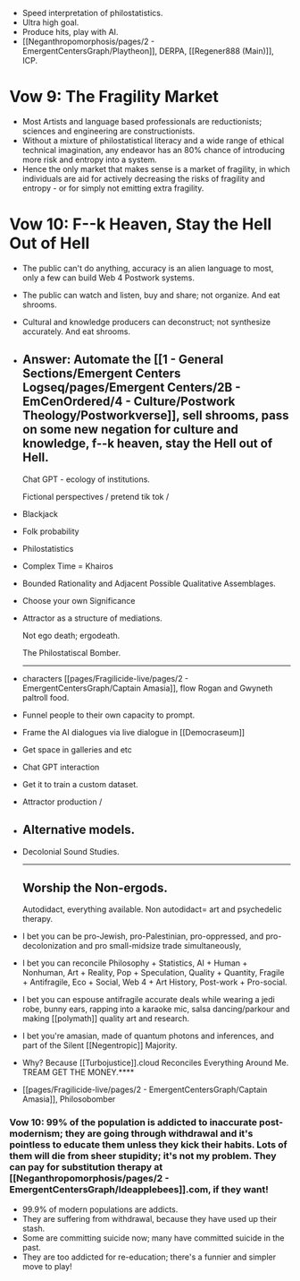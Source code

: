 - Speed interpretation of philostatistics.
- Ultra high goal.
- Produce hits, play with AI.
- [[Neganthropomorphosis/pages/2 - EmergentCentersGraph/Playtheon]], DERPA, [[Regener888 (Main)]], ICP.
# Vow 9: The Fragility Market
- Most Artists and language based professionals are reductionists; sciences and engineering are constructionists.
- Without a mixture of philostatistical literacy and a wide range of ethical technical imagination, any endeavor has an 80% chance of introducing more risk and entropy into a system.
- Hence the only market that makes sense is a market of fragility, in which individuals are aid for actively decreasing the risks of fragility and entropy - or for simply not emitting extra fragility.
# Vow 10: F--k Heaven, Stay the Hell Out of Hell
- The public can't do anything, accuracy is an alien language to most, only a few can build Web 4 Postwork systems.
- The public can watch and listen, buy and share; not organize. And eat shrooms.
- Cultural and knowledge producers can deconstruct; not synthesize accurately. And eat shrooms.
- Answer: Automate the [[1 - General Sections/Emergent Centers Logseq/pages/Emergent Centers/2B - EmCenOrdered/4 - Culture/Postwork Theology/Postworkverse]], sell shrooms, pass on some new negation for culture and knowledge, f--k heaven, stay the Hell out of Hell.
  ---
  Chat GPT - ecology of institutions.
  
  Fictional perspectives / pretend
  tik tok /
- Blackjack
- Folk probability
- Philostatistics
- Complex Time = Khairos
- Bounded Rationality and Adjacent Possible Qualitative Assemblages.
- Choose your own Significance
- Attractor as a structure of mediations.
  
  Not ego death; ergodeath.
  
  The Philostatiscal Bomber.
  
  ---
- characters [[pages/Fragilicide-live/pages/2 - EmergentCentersGraph/Captain Amasia]], flow Rogan and Gwyneth paltroll food.
- Funnel people to their own capacity to prompt.
- Frame the AI dialogues via live dialogue in [[Democraseum]]
- Get space in galleries and etc
- Chat GPT interaction
- Get it to train a custom dataset.
- Attractor production /
- Alternative models.
  ---
- Decolonial Sound Studies.
  
  
  
  ---
  
  
  Worship the Non-ergods.
  ---
  
  Autodidact, everything available.
  Non autodidact= art and psychedelic therapy.
- I bet you can be pro-Jewish, pro-Palestinian, pro-oppressed, and pro-decolonization and pro small-midsize trade simultaneously,
- I bet you can reconcile Philosophy + Statistics, AI + Human + Nonhuman, Art + Reality, Pop + Speculation, Quality + Quantity, Fragile + Antifragile, Eco + Social, Web 4 + Art History, Post-work + Pro-social.
- I bet you can espouse antifragile accurate deals while wearing a jedi robe, bunny ears, rapping into a karaoke mic, salsa dancing/parkour and making [[polymath]] quality art and research.
- I bet you're amasian, made of quantum photons and inferences, and part of the Silent [[Negentropic]] Majority.
- Why? Because [[Turbojustice]].cloud Reconciles Everything Around Me. TREAM GET THE MONEY.****
- [[pages/Fragilicide-live/pages/2 - EmergentCentersGraph/Captain Amasia]], Philosobomber
### Vow 10: 99% of the population is addicted to inaccurate post-modernism; they are going through withdrawal and it's pointless to educate them unless they kick their habits. Lots of them will die from sheer stupidity; it's not my problem. They can pay for substitution therapy at [[Neganthropomorphosis/pages/2 - EmergentCentersGraph/Ideapplebees]].com, if they want!
- 99.9% of modern populations are addicts.
- They are suffering from withdrawal, because they have used up their stash.
- Some are committing suicide now; many have committed suicide in the past.
- They are too addicted for re-education; there's a funnier and simpler move to play!